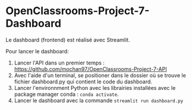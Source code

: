 # OpenClassrooms-Project-7-Dashboard

Le dashboard (frontend) est réalisé avec Streamlit.<br>

Pour lancer le dashboard:<br>
1. Lancer l'API dans un premier temps : https://github.com/mochan97/OpenClassrooms-Project-7-API<br>
2. Avec l'aide d'un terminal, se positioner dans le dossier où se trouve le fichier dashboard.py qui contient le code du dashboard.<br>
3. Lancer l'environnment Python avec les librairies installées avec le package manager conda : `conda activate`.<br>
4. Lancer le dashboard avec la commande `streamlit run dashboard.py`<br>
